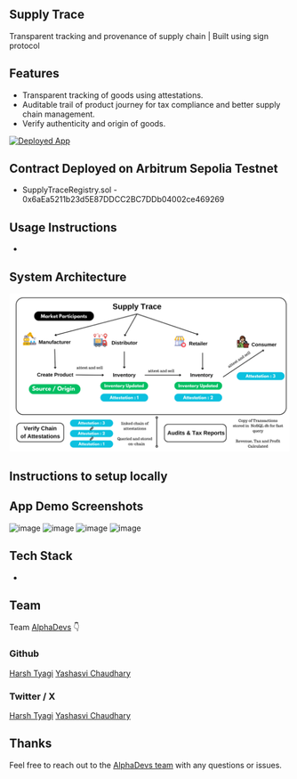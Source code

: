 ## Supply Trace

Transparent tracking and provenance of supply chain | Built using sign protocol

## Features

- Transparent tracking of goods using attestations.
- Auditable trail of product journey for tax compliance and better supply chain management.
- Verify authenticity and origin of goods.

[![Deployed App](https://img.shields.io/badge/Deployed%20App-Violet?style=for-the-badge&logo=website&color=violet)]()

## Contract Deployed on Arbitrum Sepolia Testnet

- SupplyTraceRegistry.sol - 0x6aEa5211b23d5E87DDCC2BC7DDb04002ce469269

## Usage Instructions

-

## System Architecture

![image](/public/system-architecture.png)

## Instructions to setup locally

## App Demo Screenshots

![image]()
![image]()
![image]()
![image]()

## Tech Stack

-

## Team

Team [AlphaDevs](https://alphadevs.dev) 👇

### Github

[Harsh Tyagi](https://github.com/mr-harshtyagi) [Yashasvi Chaudhary](https://github.com/0xyshv)

### Twitter / X

[Harsh Tyagi](https://twitter.com/mr_harshtyagi) [Yashasvi Chaudhary](https://twitter.com/0xyshv)

## Thanks

Feel free to reach out to the [AlphaDevs team](https://alphadevs.dev) with any questions or issues.
